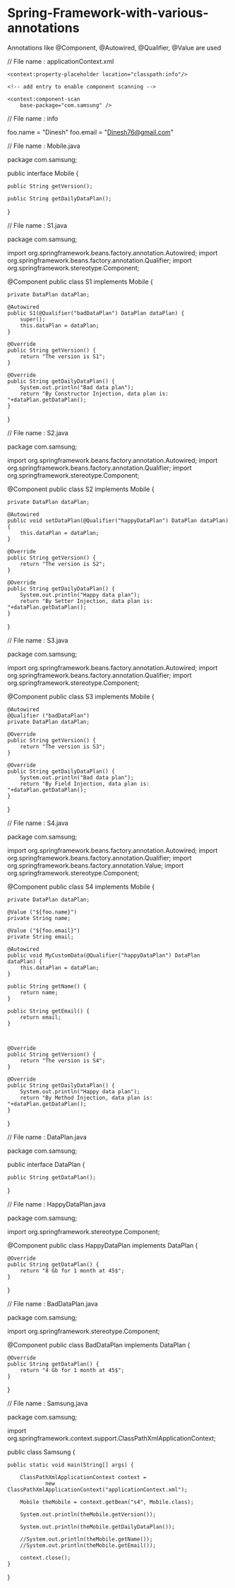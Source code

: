 # Spring-Framework-with-various-annotations
Annotations like @Component, @Autowired, @Qualifier, @Value are used

// File name : applicationContext.xml

<?xml version="1.0" encoding="UTF-8"?>
<beans xmlns="http://www.springframework.org/schema/beans"
	xmlns:xsi="http://www.w3.org/2001/XMLSchema-instance"
	xmlns:context="http://www.springframework.org/schema/context"
	xsi:schemaLocation="http://www.springframework.org/schema/beans
    http://www.springframework.org/schema/beans/spring-beans.xsd
    http://www.springframework.org/schema/context
    http://www.springframework.org/schema/context/spring-context.xsd">
    
    <context:property-placeholder location="classpath:info"/>
    
	<!-- add entry to enable component scanning -->

	<context:component-scan
		base-package="com.samsung" />

</beans>

// File name : info

foo.name = "Dinesh"
foo.email = "Dinesh76@gmail.com"

// File name : Mobile.java

package com.samsung;

public interface Mobile {
	
	public String getVersion();
	
	public String getDailyDataPlan();

}

// File name : S1.java

package com.samsung;

import org.springframework.beans.factory.annotation.Autowired;
import org.springframework.beans.factory.annotation.Qualifier;
import org.springframework.stereotype.Component;

@Component
public class S1 implements Mobile {
	
	private DataPlan dataPlan;
	
	@Autowired
	public S1(@Qualifier("badDataPlan") DataPlan dataPlan) {
		super();
		this.dataPlan = dataPlan;
	}

	@Override
	public String getVersion() {
		return "The version is S1";
	}

	@Override
	public String getDailyDataPlan() {
		System.out.println("Bad data plan");
		return "By Constructor Injection, data plan is: "+dataPlan.getDataPlan();
	}

}

// File name : S2.java

package com.samsung;

import org.springframework.beans.factory.annotation.Autowired;
import org.springframework.beans.factory.annotation.Qualifier;
import org.springframework.stereotype.Component;

@Component
public class S2 implements Mobile {
	
	private DataPlan dataPlan;
	
	@Autowired
	public void setDataPlan(@Qualifier("happyDataPlan") DataPlan dataPlan) {
		this.dataPlan = dataPlan;
	}

	@Override
	public String getVersion() {
		return "The version is S2";
	}

	@Override
	public String getDailyDataPlan() {
		System.out.println("Happy data plan");
		return "By Setter Injection, data plan is: "+dataPlan.getDataPlan();
	}

}

// File name : S3.java

package com.samsung;

import org.springframework.beans.factory.annotation.Autowired;
import org.springframework.beans.factory.annotation.Qualifier;
import org.springframework.stereotype.Component;

@Component
public class S3 implements Mobile {
	
	@Autowired
	@Qualifier ("badDataPlan")
	private DataPlan dataPlan;

	@Override
	public String getVersion() {
		return "The version is S3";
	}

	@Override
	public String getDailyDataPlan() {
		System.out.println("Bad data plan");
		return "By Field Injection, data plan is: "+dataPlan.getDataPlan();
	}

}

// File name : S4.java

package com.samsung;

import org.springframework.beans.factory.annotation.Autowired;
import org.springframework.beans.factory.annotation.Qualifier;
import org.springframework.beans.factory.annotation.Value;
import org.springframework.stereotype.Component;

@Component
public class S4 implements Mobile {
	
	private DataPlan dataPlan;
	
	@Value ("${foo.name}")
	private String name;
	
	@Value ("${foo.email}")
	private String email;
	
	@Autowired
	public void MyCustomData(@Qualifier("happyDataPlan") DataPlan dataPlan) {
		this.dataPlan = dataPlan;
	}
	
	public String getName() {
		return name;
	}

	public String getEmail() {
		return email;
	}



	@Override
	public String getVersion() {
		return "The version is S4";
	}

	@Override
	public String getDailyDataPlan() {
		System.out.println("Happy data plan");
		return "By Method Injection, data plan is: "+dataPlan.getDataPlan();
	}

}

// File name : DataPlan.java

package com.samsung;

public interface DataPlan {
	
	public String getDataPlan();

}

// File name : HappyDataPlan.java

package com.samsung;

import org.springframework.stereotype.Component;

@Component
public class HappyDataPlan implements DataPlan {

	@Override
	public String getDataPlan() {
		return "8 Gb for 1 month at 45$";
	}

}

// File name : BadDataPlan.java

package com.samsung;

import org.springframework.stereotype.Component;

@Component
public class BadDataPlan implements DataPlan {

	@Override
	public String getDataPlan() {
		return "4 Gb for 1 month at 45$";
	}

}

// File name : Samsung.java

package com.samsung;

import org.springframework.context.support.ClassPathXmlApplicationContext;

public class Samsung {

	public static void main(String[] args) {
		
		ClassPathXmlApplicationContext context =
				new ClassPathXmlApplicationContext("applicationContext.xml");
		
		Mobile theMobile = context.getBean("s4", Mobile.class);
		
		System.out.println(theMobile.getVersion());
		
		System.out.println(theMobile.getDailyDataPlan());
		
		//System.out.println(theMobile.getName());
		//System.out.println(theMobile.getEmail());
		
		context.close();
	}

}
